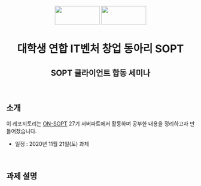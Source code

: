 <div align="center">

  <img height="50" width="120" src="https://user-images.githubusercontent.com/59385491/99065767-39ab4500-25eb-11eb-9490-9d2a4202dd96.png"> <img height="50" width="120" src="https://user-images.githubusercontent.com/59385491/101637405-1059c980-3a70-11eb-9bb7-7c91332fff72.png">

  # 대학생 연합 IT벤처 창업 동아리 SOPT

  


  <h2> SOPT 클라이언트 합동 세미나 </h2>

</div>

<br>

## 소개

이 레포지토리는 [ON-SOPT](http://sopt.org/wp/?page_id=2519) 27기 서버파트에서 활동하며 공부한 내용을 정리하고자 만들어졌습니다. 

-   일정 : 2020년 11월 21일(토) 과제

<br>

## 과제 설명

<br>

